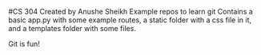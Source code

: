 #CS 304
Created by Anushe Sheikh 
Example repos to learn git 
Contains a basic app.py with some example routes, a static folder with a css file in it, and a templates folder with some files.

Git is fun! 

